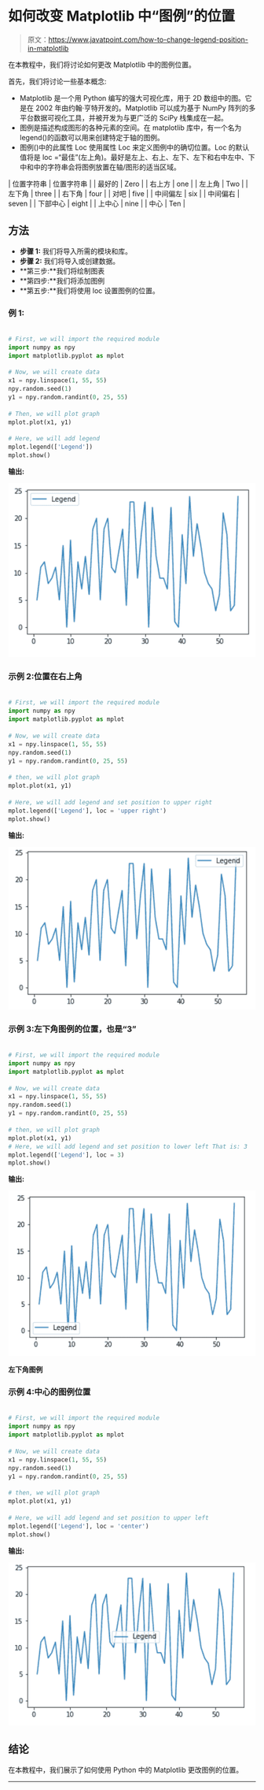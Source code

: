 # 如何改变 Matplotlib 中“图例”的位置

> 原文：<https://www.javatpoint.com/how-to-change-legend-position-in-matplotlib>

在本教程中，我们将讨论如何更改 Matplotlib 中的图例位置。

首先，我们将讨论一些基本概念:

*   Matplotlib 是一个用 Python 编写的强大可视化库，用于 2D 数组中的图。它是在 2002 年由约翰·亨特开发的。Matplotlib 可以成为基于 NumPy 阵列的多平台数据可视化工具，并被开发为与更广泛的 SciPy 栈集成在一起。
*   图例是描述构成图形的各种元素的空间。在 matplotlib 库中，有一个名为 legend()的函数可以用来创建特定于轴的图例。
*   图例()中的此属性 Loc 使用属性 Loc 来定义图例中的确切位置。Loc 的默认值将是 loc =“最佳”(左上角)。最好是左上、右上、左下、左下和右中左中、下中和中的字符串会将图例放置在轴/图形的适当区域。

| 位置字符串 | 位置字符串 |
| 最好的 | Zero |
| 右上方 | one |
| 左上角 | Two |
| 左下角 | three |
| 右下角 | four |
| 对吧 | five |
| 中间偏左 | six |
| 中间偏右 | seven |
| 下部中心 | eight |
| 上中心 | nine |
| 中心 | Ten |

## 方法

*   **步骤 1:** 我们将导入所需的模块和库。
*   **步骤 2:** 我们将导入或创建数据。
*   **第三步:**我们将绘制图表
*   **第四步:**我们将添加图例
*   **第五步:**我们将使用 loc 设置图例的位置。

### 例 1:

```py

# First, we will import the required module
import numpy as npy
import matplotlib.pyplot as mplot

# Now, we will create data
x1 = npy.linspace(1, 55, 55)
npy.random.seed(1)
y1 = npy.random.randint(0, 25, 55)

# Then, we will plot graph
mplot.plot(x1, y1)

# Here, we will add legend
mplot.legend(['Legend'])
mplot.show()

```

**输出:**

![How to Change the legend Position in Matplotlib](img/7e97b367d3b9b3d687ee3528f69929e1.png)

### 示例 2:位置在右上角

```py

# First, we will import the required module
import numpy as npy
import matplotlib.pyplot as mplot

# Now, we will create data
x1 = npy.linspace(1, 55, 55)
npy.random.seed(1)
y1 = npy.random.randint(0, 25, 55)

# then, we will plot graph
mplot.plot(x1, y1)

# Here, we will add legend and set position to upper right
mplot.legend(['Legend'], loc = 'upper right')
mplot.show()

```

**输出:**

![How to Change the legend Position in Matplotlib](img/4bc35f69827241aeddd77bc2645545da.png)

### 示例 3:左下角图例的位置，也是“3”

```py

# First, we will import the required module
import numpy as npy
import matplotlib.pyplot as mplot

# Now, we will create data
x1 = npy.linspace(1, 55, 55)
npy.random.seed(1)
y1 = npy.random.randint(0, 25, 55)

# then, we will plot graph
mplot.plot(x1, y1)
# Here, we will add legend and set position to lower left That is: 3
mplot.legend(['Legend'], loc = 3)
mplot.show()

```

**输出:**

![How to Change the legend Position in Matplotlib](img/61ade6ba43d196c941e46e51c0854471.png)

**左下角图例**

### 示例 4:中心的图例位置

```py

# First, we will import the required module
import numpy as npy
import matplotlib.pyplot as mplot

# Now, we will create data
x1 = npy.linspace(1, 55, 55)
npy.random.seed(1)
y1 = npy.random.randint(0, 25, 55)

# then, we will plot graph
mplot.plot(x1, y1)

# Here, we will add legend and set position to upper left
mplot.legend(['Legend'], loc = 'center')
mplot.show()

```

**输出:**

![How to Change the legend Position in Matplotlib](img/f975b15d2d98584afdf2ec8b46396f6b.png)

## 结论

在本教程中，我们展示了如何使用 Python 中的 Matplotlib 更改图例的位置。

* * *
